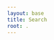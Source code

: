 ```yaml
---
layout: base
title: Search
root: .
---
```

<ul id="search-results"></ul>

<ul id="search-results" class="side-nav"></ul>

<script>
  window.store = {
    {% assign collections = '' | split: ',' %}
    {%- for collection in site.collections -%}
      {%- unless collection.docs.size == 0 -%}{%- assign collections = collections | push: collection -%}{%- endunless -%}
    {%- endfor -%}
    {%- assign num_of_collections = collections | size -%}
    {%- for collection in collections -%}
      {%- assign collection_counter = forloop.index -%}
      {%- assign collection_size = collection.docs.size -%}
      {%- for page in collection.docs -%}
    "{{ page.url | slugify }}": {
    "title": "{{ page.title | xml_escape }}",
    "url": "{{ page.url | xml_escape | relative_url | append: '.html' }}",
    "content": {{ page.content | strip_html | strip_newlines | jsonify }},
    "excerpt": {{ page.content | strip_html | truncatewords: 50 | jsonify }}
    }{% unless collection_counter == num_of_collections and forloop.index == collection_size %},
    {% endunless %}
      {%- endfor -%}
    {% endfor %}
  };
</script>


<script src="{{page.root }}/assets/js/lunr.min.js"></script>

<script src="{{ page.root }}/assets/js/jquery.min.js"></script>
<script src="{{ page.root }}/assets/js/search.js"></script>
